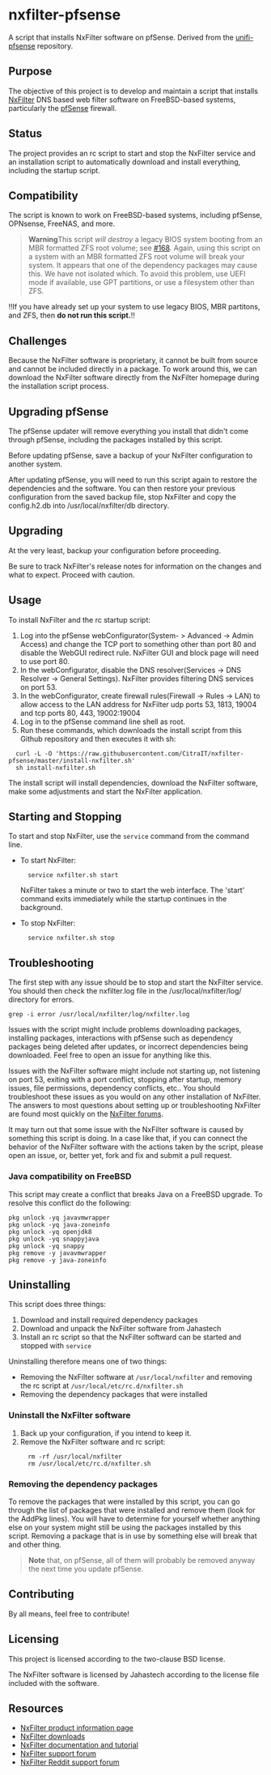 nxfilter-pfsense
=============

A script that installs NxFilter software on pfSense.  Derived from the [unifi-pfsense](https://github.com/unofficial-unifi/unifi-pfsense) repository.

Purpose
-------

The objective of this project is to develop and maintain a script that installs [NxFilter](https://www.nxfilter.org/) DNS based web filter software on FreeBSD-based systems, particularly the [pfSense](http://www.pfsense.org/) firewall.

Status
------

The project provides an rc script to start and stop the NxFilter service and an installation script to automatically download and install everything, including the startup script.

Compatibility
-------------

The script is known to work on FreeBSD-based systems, including pfSense, OPNsense, FreeNAS, and more.

> **Warning**This script *will destroy* a legacy BIOS system booting from an MBR formatted ZFS root volume; see [#168](https://github.com/unofficial-unifi/unifi-pfsense/issues/168). Again, using this script on a system with an MBR formatted ZFS root volume will break your system. It appears that one of the dependency packages may cause this. We have not isolated which. To avoid this problem, use UEFI mode if available, use GPT partitions, or use a filesystem other than ZFS.
> 
:bangbang:If you have already set up your system to use legacy BIOS, MBR partitons, and ZFS, then **do not run this script.**:bangbang:

Challenges
----------

Because the NxFilter software is proprietary, it cannot be built from source and cannot be included directly in a package. To work around this, we can download the NxFilter software directly from the NxFilter homepage during the installation script process.

Upgrading pfSense
-----------------

The pfSense updater will remove everything you install that didn't come through pfSense, including the packages installed by this script.

Before updating pfSense, save a backup of your NxFilter configuration to another system.

After updating pfSense, you will need to run this script again to restore the dependencies and the software.  You can then restore your previous configuration from the saved backup file, stop NxFilter and copy the config.h2.db into /usr/local/nxfilter/db directory.

Upgrading
------------------

At the very least, backup your configuration before proceeding.

Be sure to track NxFilter's release notes for information on the changes and what to expect. Proceed with caution.

Usage
------------

To install NxFilter and the rc startup script:

1. Log into the pfSense webConfigurator(System- > Advanced -> Admin Access) and change the TCP port to something other than port 80 and disable the WebGUI redirect rule.  NxFilter GUI and block page will need to use port 80.
2. In the webConfigurator, disable the DNS resolver(Services -> DNS Resolver -> General Settings).  NxFilter provides filtering DNS services on port 53.
3. In the webConfigurator, create firewall rules(Firewall -> Rules -> LAN) to allow access to the LAN address for NxFilter udp ports 53, 1813, 19004 and tcp ports 80, 443, 19002:19004
4. Log in to the pfSense command line shell as root.
5. Run these commands, which downloads the install script from this Github repository and then executes it with sh:

  ```
    curl -L -O 'https://raw.githubusercontent.com/CitraIT/nxfilter-pfsense/master/install-nxfilter.sh' 
    sh install-nxfilter.sh
  ```

The install script will install dependencies, download the NxFilter software, make some adjustments and start the NxFilter application.

Starting and Stopping
---------------------

To start and stop NxFilter, use the `service` command from the command line.

- To start NxFilter:

  ```
    service nxfilter.sh start
  ```
  NxFilter takes a minute or two to start the web interface. The 'start' command exits immediately while the startup continues in the background.

- To stop NxFilter:

  ```
    service nxfilter.sh stop
  ```

Troubleshooting
---------------
The first step with any issue should be to stop and start the NxFilter service.  You should then check the nxfilter.log file in the /usr/local/nxfilter/log/ directory for errors.

`grep -i error /usr/local/nxfilter/log/nxfilter.log`

Issues with the script might include problems downloading packages, installing packages, interactions with pfSense such as dependency packages being deleted after updates, or incorrect dependencies being downloaded. Feel free to open an issue for anything like this.

Issues with the NxFilter software might include not starting up, not listening on port 53, exiting with a port conflict, stopping after startup, memory issues, file permissions, dependency conflicts, etc.. You should troubleshoot these issues as you would on any other installation of NxFilter. The answers to most questions about setting up or troubleshooting NxFilter are found most quickly on the [NxFilter forums](https://forum.nxfilter.org/).

It may turn out that some issue with the NxFilter software is caused by something this script is doing.  In a case like that, if you can connect the behavior of the NxFilter software with the actions taken by the script, please open an issue, or, better yet, fork and fix and submit a pull request.

### Java compatibility on FreeBSD

This script may create a conflict that breaks Java on a FreeBSD upgrade. To resolve this conflict do the following:

  ```
pkg unlock -yq javavmwrapper
pkg unlock -yq java-zoneinfo
pkg unlock -yq openjdk8
pkg unlock -yq snappyjava
pkg unlock -yq snappy
pkg remove -y javavmwrapper
pkg remove -y java-zoneinfo
  ```

Uninstalling
------------

This script does three things:
1. Download and install required dependency packages
2. Download and unpack the NxFilter software from Jahastech
3. Install an rc script so that the NxFilter softward can be started and stopped with `service`

Uninstalling therefore means one of two things:
- Removing the NxFilter software at `/usr/local/nxfilter` and removing the rc script at `/usr/local/etc/rc.d/nxfilter.sh`
- Removing the dependency packages that were installed

### Uninstall the NxFilter software

1. Back up your configuration, if you intend to keep it.
2. Remove the NxFilter software and rc script:
    ```
      rm -rf /usr/local/nxfilter
      rm /usr/local/etc/rc.d/nxfilter.sh
    ```

### Removing the dependency packages

To remove the packages that were installed by this script, you can go through the list of packages that were installed and remove them (look for the AddPkg lines). You will have to determine for yourself whether anything else on your system might still be using the packages installed by this script. Removing a package that is in use by something else will break that and other thing.

> **Note** that, on pfSense, all of them will probably be removed anyway the next time you update pfSense.
>

Contributing
------------

By all means, feel free to contribute!  


Licensing
---------

This project is licensed according to the two-clause BSD license.

The NxFilter software is licensed by Jahastech according to the license file included with the software.

Resources
----------

- [NxFilter product information page](https://nxfilter.org/)
- [NxFilter downloads](https://nxfilter.org/p4/download/)
- [NxFilter documentation and tutorial](https://tutorial.nxfilter.org/)
- [NxFilter support forum](https://forum.nxfilter.org/)
- [NxFilter Reddit support forum](https://www.reddit.com/r/nxfilter/)
